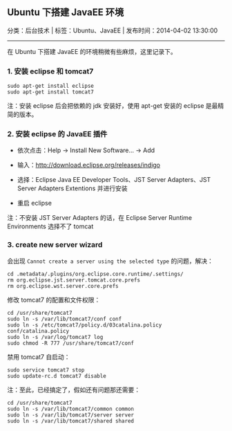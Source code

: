 ## Ubuntu 下搭建 JavaEE 环境

分类：后台技术 | 标签：Ubuntu、JavaEE | 发布时间：2014-04-02 13:30:00

___

在 Ubuntu 下搭建 JavaEE 的环境稍微有些麻烦，这里记录下。

### 1. 安装 eclipse 和 tomcat7

```
sudo apt-get install eclipse
sudo apt-get install tomcat7
```

注：安装 eclipse 后会把依赖的 jdk 安装好，使用 apt-get 安装的 eclipse 是最精简的版本。

### 2. 安装 eclipse 的 JavaEE 插件

* 依次点击：Help -> Install New Software... -> Add

* 输入：http://download.eclipse.org/releases/indigo

* 选择：Eclipse Java EE Developer Tools、JST Server Adapters、JST Server Adapters Extentions 并进行安装

* 重启 eclipse

注：不安装 JST Server Adapters 的话，在 Eclipse Server Runtime Environments 选择不了 tomcat

### 3. create new server wizard

会出现 ```Cannot create a server using the selected type``` 的问题，解决：

```
cd .metadata/.plugins/org.eclipse.core.runtime/.settings/
rm org.eclipse.jst.server.tomcat.core.prefs
rm org.eclipse.wst.server.core.prefs
```

修改 tomcat7 的配置和文件权限：

```
cd /usr/share/tomcat7
sudo ln -s /var/lib/tomcat7/conf conf
sudo ln -s /etc/tomcat7/policy.d/03catalina.policy conf/catalina.policy
sudo ln -s /var/log/tomcat7 log
sudo chmod -R 777 /usr/share/tomcat7/conf
```

禁用 tomcat7 自启动：

```
sudo service tomcat7 stop
sudo update-rc.d tomcat7 disable
```

注：至此，已经搞定了，假如还有问题那还需要：

```
cd /usr/share/tomcat7
sudo ln -s /var/lib/tomcat7/common common
sudo ln -s /var/lib/tomcat7/server server
sudo ln -s /var/lib/tomcat7/shared shared
```